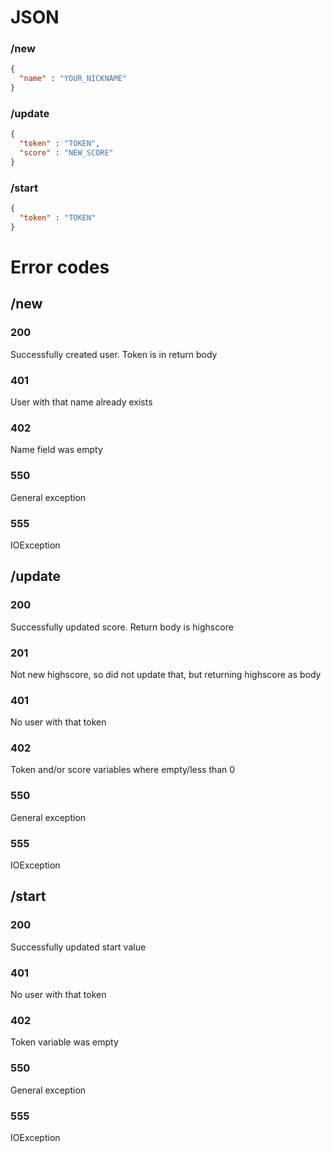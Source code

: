 # JSON
### /new
```json
{
  "name" : "YOUR_NICKNAME"
}
```
### /update
```json
{
  "token" : "TOKEN",
  "score" : "NEW_SCORE"
}
```

### /start
```json
{
  "token" : "TOKEN"
}
```


# Error codes

## /new
### 200
Successfully created user. Token is in return body

### 401
User with that name already exists

### 402
Name field was empty

### 550
General exception

### 555
IOException

## /update
### 200
Successfully updated score. Return body is highscore

### 201
Not new highscore, so did not update that, but returning highscore as body

### 401
No user with that token

### 402
Token and/or score variables where empty/less than 0

### 550
General exception

### 555
IOException

## /start
### 200
Successfully updated start value

### 401
No user with that token
    
### 402
Token variable was empty

### 550
General exception

### 555
IOException
